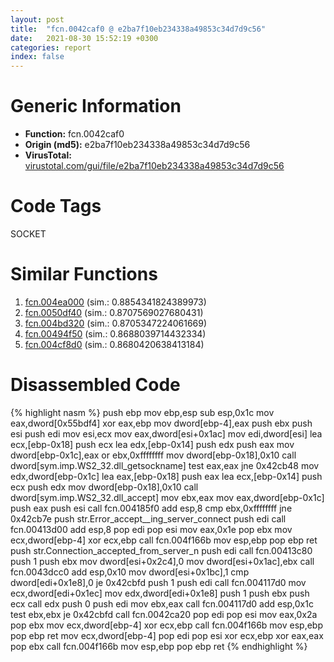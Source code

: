 ```yaml
---
layout: post
title:  "fcn.0042caf0 @ e2ba7f10eb234338a49853c34d7d9c56"
date:   2021-08-30 15:52:19 +0300
categories: report
index: false
---
```


# Generic Information
- **Function:** fcn.0042caf0
- **Origin (md5):** e2ba7f10eb234338a49853c34d7d9c56
- **VirusTotal:** [virustotal.com/gui/file/e2ba7f10eb234338a49853c34d7d9c56][virustotal_ref]

# Code Tags
<span class="tag" id="SOCKET">SOCKET</span>


# Similar Functions

1. [fcn.004ea000][similar_1_ref] (sim.: 0.8854341824389973)
2. [fcn.0050df40][similar_2_ref] (sim.: 0.8707569027680431)
3. [fcn.004bd320][similar_3_ref] (sim.: 0.8705347224061669)
4. [fcn.00494f50][similar_4_ref] (sim.: 0.8688039714432334)
5. [fcn.004cf8d0][similar_5_ref] (sim.: 0.8680420638413184)


# Disassembled Code

{% highlight nasm %}
push ebp
mov ebp,esp
sub esp,0x1c
mov eax,dword[0x55bdf4]
xor eax,ebp
mov dword[ebp-4],eax
push ebx
push esi
push edi
mov esi,ecx
mov eax,dword[esi+0x1ac]
mov edi,dword[esi]
lea ecx,[ebp-0x18]
push ecx
lea edx,[ebp-0x14]
push edx
push eax
mov dword[ebp-0x1c],eax
or ebx,0xffffffff
mov dword[ebp-0x18],0x10
call dword[sym.imp.WS2_32.dll_getsockname]
test eax,eax
jne 0x42cb48
mov edx,dword[ebp-0x1c]
lea eax,[ebp-0x18]
push eax
lea ecx,[ebp-0x14]
push ecx
push edx
mov dword[ebp-0x18],0x10
call dword[sym.imp.WS2_32.dll_accept]
mov ebx,eax
mov eax,dword[ebp-0x1c]
push eax
push esi
call fcn.004185f0
add esp,8
cmp ebx,0xffffffff
jne 0x42cb7e
push str.Error_accept__ing_server_connect
push edi
call fcn.00413d00
add esp,8
pop edi
pop esi
mov eax,0x1e
pop ebx
mov ecx,dword[ebp-4]
xor ecx,ebp
call fcn.004f166b
mov esp,ebp
pop ebp
ret 
push str.Connection_accepted_from_server_n
push edi
call fcn.00413c80
push 1
push ebx
mov dword[esi+0x2c4],0
mov dword[esi+0x1ac],ebx
call fcn.0043dcc0
add esp,0x10
mov dword[esi+0x1bc],1
cmp dword[edi+0x1e8],0
je 0x42cbfd
push 1
push edi
call fcn.004117d0
mov ecx,dword[edi+0x1ec]
mov edx,dword[edi+0x1e8]
push 1
push ebx
push ecx
call edx
push 0
push edi
mov ebx,eax
call fcn.004117d0
add esp,0x1c
test ebx,ebx
je 0x42cbfd
call fcn.0042ca20
pop edi
pop esi
mov eax,0x2a
pop ebx
mov ecx,dword[ebp-4]
xor ecx,ebp
call fcn.004f166b
mov esp,ebp
pop ebp
ret 
mov ecx,dword[ebp-4]
pop edi
pop esi
xor ecx,ebp
xor eax,eax
pop ebx
call fcn.004f166b
mov esp,ebp
pop ebp
ret 
{% endhighlight %}


[similar_1_ref]: /report/fcn.004ea000@4fe38de7c6c86a1bad209560fa052231
[similar_2_ref]: /report/fcn.0050df40@17d73cbafe6dd96dd6f2291fab06fbb5
[similar_3_ref]: /report/fcn.004bd320@1160595edb203a63cb2ca3ce2ff04f47
[similar_4_ref]: /report/fcn.00494f50@be7fba7cc724acf4ae2900d99e0fc9c3
[similar_5_ref]: /report/fcn.004cf8d0@279a61b1e76da49531f1f16fd1102a2d
[virustotal_ref]: https://www.virustotal.com/gui/file/e2ba7f10eb234338a49853c34d7d9c56